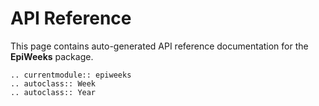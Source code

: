 # API Reference

This page contains auto-generated API reference documentation for the
**EpiWeeks** package.

```{eval-rst}
.. currentmodule:: epiweeks
.. autoclass:: Week
.. autoclass:: Year
```
